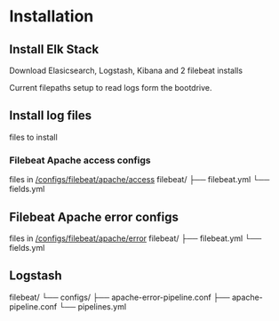 # Installation

## Install Elk Stack
Download Elasicsearch, Logstash, Kibana and 2 filebeat installs

Current filepaths setup to read logs form the bootdrive.

## Install log files
files to install

### Filebeat Apache access configs
files in [/configs/filebeat/apache/access](https://github.com/TeamOverwatchmmu/TheProjects/tree/master/configs/filebeat/apache/access)
filebeat/
├── filebeat.yml
└── fields.yml

## Filebeat Apache error configs
files in [/configs/filebeat/apache/error](https://github.com/TeamOverwatchmmu/TheProjects/tree/master/configs/filebeat/apache/error)
filebeat/
├── filebeat.yml
└── fields.yml

## Logstash
filebeat/
└── configs/
    ├── apache-error-pipeline.conf
    ├── apache-pipeline.conf
    └── pipelines.yml
